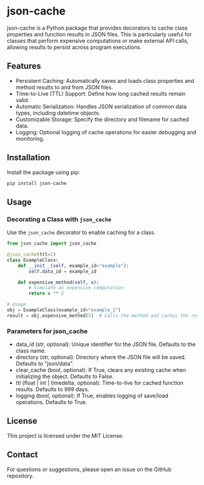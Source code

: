 # json-cache

json-cache is a Python package that provides decorators to cache class properties and function results in JSON files. This is particularly useful for classes that perform expensive computations or make external API calls, allowing results to persist across program executions.

## Features

- Persistent Caching: Automatically saves and loads class properties and method results to and from JSON files.
- Time-to-Live (TTL) Support: Define how long cached results remain valid.
- Automatic Serialization: Handles JSON serialization of common data types, including datetime objects.
- Customizable Storage: Specify the directory and filename for cached data.
- Logging: Optional logging of cache operations for easier debugging and monitoring.

## Installation

Install the package using pip:
```bash
pip install json-cache
```
## Usage

### Decorating a Class with `json_cache`
Use the `json_cache` decorator to enable caching for a class.

```python
from json_cache import json_cache

@json_cache(ttl=1)
class ExampleClass:
    def __init__(self, example_id="example"):
        self.data_id = example_id

    def expensive_method(self, x):
        # Simulate an expensive computation
        return x ** 2

# Usage
obj = ExampleClass(example_id="example_1")
result = obj.expensive_method(5)  # Calls the method and caches the result
```

### Parameters for json_cache
- data_id (str, optional): Unique identifier for the JSON file. Defaults to the class name.
- directory (str, optional): Directory where the JSON file will be saved. Defaults to "json/data".
- clear_cache (bool, optional): If True, clears any existing cache when initializing the object. Defaults to False.
- ttl (float | int | timedelta, optional): Time-to-live for cached function results. Defaults to 999 days.
- logging (bool, optional): If True, enables logging of save/load operations. Defaults to True.


## License
This project is licensed under the MIT License.

## Contact
For questions or suggestions, please open an issue on the GitHub repository.


